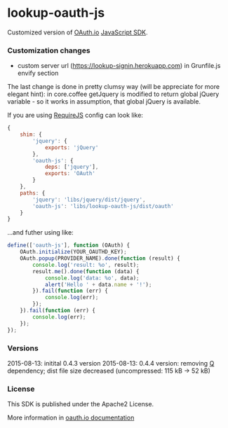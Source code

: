 lookup-oauth-js
===============

Customized version of [OAuth.io](https://oauth.io) [JavaScript SDK](https://github.com/oauth-io/oauth-js). 

### Customization changes
- custom server url (https://lookup-signin.herokuapp.com) in Grunfile.js envify section

The last change is done in pretty clumsy way (will be appreciate for more elegant hint): in core.coffee getJquery is modified to return global jQuery variable - so it works in assumption, that global jQuery is available. 

If you are using [RequireJS](http://requirejs.org/) config can look like:

```javascript
{
    shim: {
        'jquery': {
            exports: 'jQuery'
        },
        'oauth-js': {
            deps: ['jquery'],
            exports: 'OAuth'
        }
    },
    paths: {
        'jquery': 'libs/jquery/dist/jquery',
        'oauth-js': 'libs/lookup-oauth-js/dist/oauth'
    }
}
 ```
 
...and futher using like:

```javascript
define(['oauth-js'], function (OAuth) {
    OAuth.initialize(YOUR_OAUTHD_KEY);
    OAuth.popup(PROVIDER_NAME).done(function (result) {
        console.log('result: %o', result);
        result.me().done(function (data) {
            console.log('data: %o', data);
            alert('Hello ' + data.name + '!');
        }).fail(function (err) {
            console.log(err);
        });
    }).fail(function (err) {
        console.log(err);
    });
});
 ```

### Versions

2015-08-13: initital 0.4.3 version 
2015-08-13: 0.4.4 version: removing [Q]() dependency; dist file size decreased (uncompressed: 115 kB -> 52 kB)

 
### License

This SDK is published under the Apache2 License.

More information in [oauth.io documentation](http://oauth.io/#/docs)
